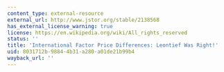 ```yaml
---
content_type: external-resource
external_url: http://www.jstor.org/stable/2138568
has_external_license_warning: true
license: https://en.wikipedia.org/wiki/All_rights_reserved
status: ''
title: 'International Factor Price Differences: Leontief Was Right!'
uid: 8031712b-9884-4b31-a280-a01de21b99b4
wayback_url: ''
---
```

